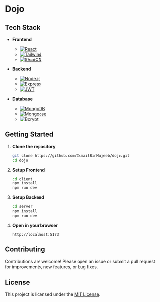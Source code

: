 # Dojo

## Tech Stack

- **Frontend**
  - [![React](https://img.shields.io/badge/-ReactJs-2B2E3A?logo=react&logoColor=fff)](#)
  - [![Tailwind](https://img.shields.io/badge/Tailwind-2B2E3A?logo=tailwindcss&logoColor=fff)](#)
  - [![ShadCN](https://img.shields.io/badge/ShadCN-2B2E3A?logo=shadcnui&logoColor=fff)](#)

- **Backend**
  - [![Node.js](https://img.shields.io/badge/Node-2B2E3A?logo=node.js&logoColor=fff)](#)
  - [![Express](https://img.shields.io/badge/Express.js-2B2E3A?logo=express&logoColor=fff)](#)
  - [![JWT](https://img.shields.io/badge/JWT-2B2E3A?logo=JSON%20web%20tokens&logoColor=fff)](#)

- **Database**
  - [![MongoDB](https://img.shields.io/badge/MonogDB-2B2E3A?logo=MongoDB&logoColor=fff)](#)
  - [![Mongoose](https://img.shields.io/badge/Mongoose-2B2E3A?logo=mongoose&logoColor=fff)](#)
  - [![Bcrypt](https://img.shields.io/badge/Bcrypt-2B2E3A?logo=letsencrypt&logoColor=fff)](#)

## Getting Started

1. **Clone the repository**
    ```bash
    git clone https://github.com/IsmailBinMujeeb/dojo.git
    cd dojo
    ```

2. **Setup Frontend**
    ```bash
    cd client
    npm install
    npm run dev
    ```

3. **Setup Backend**
    ```bash
    cd server
    npm install
    npm run dev
    ```

3. **Open in your browser**
    ```
    http://localhost:5173
    ```

## Contributing

Contributions are welcome! Please open an issue or submit a pull request for improvements, new features, or bug fixes.

## License

This project is licensed under the [MIT License](LICENSE).
